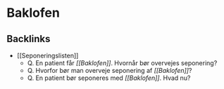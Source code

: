 # Baklofen

## Backlinks
* [[Seponeringslisten]]
	* Q. En patient får *[[Baklofen]]*. Hvornår bør overvejes seponering? 
	* Q. Hvorfor bør man overveje seponering af *[[Baklofen]]*? 
	* Q. En patient bør seponeres med *[[Baklofen]]*. Hvad nu?

<!-- {BearID:839C065F-4502-4568-B095-FDA749FEB27D-17080-00003731A96A5034} -->
